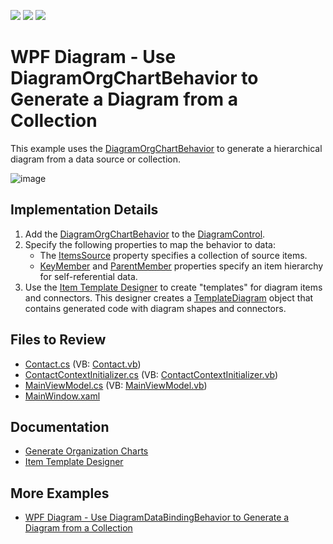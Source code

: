 <!-- default badges list -->
![](https://img.shields.io/endpoint?url=https://codecentral.devexpress.com/api/v1/VersionRange/128585270/16.2.4%2B)
[![](https://img.shields.io/badge/Open_in_DevExpress_Support_Center-FF7200?style=flat-square&logo=DevExpress&logoColor=white)](https://supportcenter.devexpress.com/ticket/details/T476835)
[![](https://img.shields.io/badge/📖_How_to_use_DevExpress_Examples-e9f6fc?style=flat-square)](https://docs.devexpress.com/GeneralInformation/403183)
<!-- default badges end -->

# WPF Diagram - Use DiagramOrgChartBehavior to Generate a Diagram from a Collection

This example uses the [DiagramOrgChartBehavior](https://docs.devexpress.com/WPF/DevExpress.Xpf.Diagram.DiagramOrgChartBehavior) to generate a hierarchical diagram from a data source or collection.

![image](https://github.com/DevExpress-Examples/wpf-diagram-use-diagramorgchartbehavior-to-generate-diagram-from-collection/assets/65009440/137aa033-f2cf-427f-b485-e7f715abe4dc)

## Implementation Details

1. Add the [DiagramOrgChartBehavior](https://docs.devexpress.com/WPF/DevExpress.Xpf.Diagram.DiagramOrgChartBehavior) to the [DiagramControl](https://docs.devexpress.com/WPF/DevExpress.Xpf.Diagram.DiagramControl).
2. Specify the following properties to map the behavior to data:
   * The [ItemsSource](https://docs.devexpress.com/WPF/DevExpress.Xpf.Diagram.DiagramDataBindingBehaviorBase.ItemsSource) property specifies a collection of source items.
   * [KeyMember](https://docs.devexpress.com/WPF/DevExpress.Xpf.Diagram.DiagramDataBindingBehaviorBase.KeyMember) and [ParentMember](https://docs.devexpress.com/WPF/DevExpress.Xpf.Diagram.DiagramOrgChartBehavior.ParentMember) properties specify an item hierarchy for self-referential data.
3. Use the [Item Template Designer](https://docs.devexpress.devx/WPF/117615/controls-and-libraries/diagram-control/data-binding/item-template-designer) to create "templates" for diagram items and connectors.
   This designer creates a [TemplateDiagram](https://docs.devexpress.com/WPF/DevExpress.Xpf.Diagram.DiagramDataBindingBehaviorBase.TemplateDiagram) object that contains generated code with diagram shapes and connectors.

## Files to Review

* [Contact.cs](./CS/OrgChartBindingExample/Data/Contact.cs) (VB: [Contact.vb](./VB/OrgChartBindingExample/Data/Contact.vb))
* [ContactContextInitializer.cs](./CS/OrgChartBindingExample/Data/ContactContextInitializer.cs) (VB: [ContactContextInitializer.vb](./VB/OrgChartBindingExample/Data/ContactContextInitializer.vb))
* [MainViewModel.cs](./CS/OrgChartBindingExample/ViewModels/MainViewModel.cs) (VB: [MainViewModel.vb](./VB/OrgChartBindingExample/ViewModels/MainViewModel.vb))
* [MainWindow.xaml](./CS/OrgChartBindingExample/MainWindow.xaml)

## Documentation

* [Generate Organization Charts](https://docs.devexpress.devx/WPF/118579/controls-and-libraries/diagram-control/data-binding/generating-organization-charts)
* [Item Template Designer](https://docs.devexpress.devx/WPF/117615/controls-and-libraries/diagram-control/data-binding/item-template-designer)

## More Examples

* [WPF Diagram - Use DiagramDataBindingBehavior to Generate a Diagram from a Collection](https://github.com/DevExpress-Examples/wpf-diagram-use-diagramdatabindingbehavior-to-generate-diagram-from-collection)
